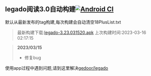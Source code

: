 ## legado阅读3.0自动构建[![Android CI](https://github.com/10bits/gedoor-Build/workflows/Android%20CI/badge.svg)](https://github.com/10bits/gedoor-Build/actions)

默认从最新发布的tag构建,每次构建会自动清空18PlusList.txt

> 最新构建下载:[legado-3.23.031520.apk](https://github.com/crby2333/gedoor-Build/releases/download/legado-3.23.031520/legado-3.23.031520.apk) 上次构建时间:2023-03-16 02:17:15
<!--start-->
> **2023/03/15**
> 
> * 修复bug
> 
<!--end-->
  
使用app过程中遇到问题,请到这里解决[gedoor/legado](https://github.com/gedoor/legado/issues)

